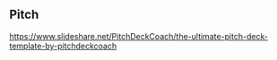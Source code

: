## Pitch

https://www.slideshare.net/PitchDeckCoach/the-ultimate-pitch-deck-template-by-pitchdeckcoach
